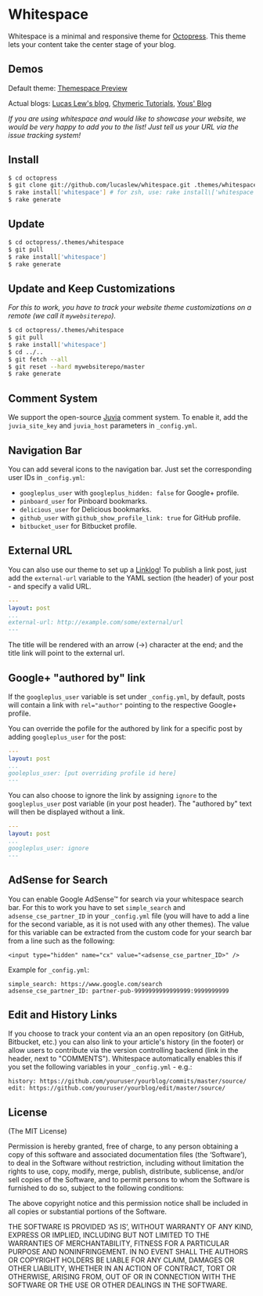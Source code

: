 # Whitespace

Whitespace is a minimal and responsive theme for [Octopress](http://octopress.org). This theme lets your content take the center stage of your blog.

## Demos

Default theme: [Themespace Preview](http://themespace.github.io/whitespace/)

Actual blogs: [Lucas Lew's blog](http://lucaslew.com), [Chymeric Tutorials](http://chymeric.eu), [Yous' Blog](http://yous.be/)

*If you are using whitespace and would like to showcase your website, we would be very happy to add you to the list! Just tell us your URL via the issue tracking system!*

## Install

``` sh
$ cd octopress
$ git clone git://github.com/lucaslew/whitespace.git .themes/whitespace
$ rake install['whitespace'] # for zsh, use: rake install\['whitespace'\]
$ rake generate
```

## Update

``` sh
$ cd octopress/.themes/whitespace
$ git pull
$ rake install['whitespace']
$ rake generate
```

## Update and Keep Customizations

*For this to work, you have to track your website theme customizations on a remote (we call it ```mywebsiterepo```).*

``` sh
$ cd octopress/.themes/whitespace
$ git pull
$ rake install['whitespace']
$ cd ../..
$ git fetch --all
$ git reset --hard mywebsiterepo/master
$ rake generate
```

## Comment System

We support the open-source [Juvia](https://github.com/phusion/juvia) comment system. To enable it, add the `juvia_site_key` and `juvia_host` parameters in `_config.yml`.

## Navigation Bar

You can add several icons to the navigation bar. Just set the corresponding user IDs in `_config.yml`:

- `googleplus_user` with `googleplus_hidden: false` for Google+ profile.
- `pinboard_user` for Pinboard bookmarks.
- `delicious_user` for Delicious bookmarks.
- `github_user` with `github_show_profile_link: true` for GitHub profile.
- `bitbucket_user` for Bitbucket profile.

## External URL

You can also use our theme to set up a [Linklog](http://en.wikipedia.org/wiki/Linklog)! To publish a link post, just add the `external-url` variable to the YAML section (the header) of your post - and specify a valid URL.

``` yaml
---
layout: post
...
external-url: http://example.com/some/external/url
---
```

The title will be rendered with an arrow (&rarr;) character at the end; and the title link will point to the external url.

## Google+ "authored by" link

If the `googleplus_user` variable is set under `_config.yml`, by default, posts will contain a link with `rel="author"` pointing to the respective Google+ profile.

You can override the pofile for the authored by link for a specific post by adding `googleplus_user` for the post:

``` yaml
---
layout: post
...
gooleplus_user: [put overriding profile id here]
---
```

You can also choose to ignore the link by assigning `ignore` to the `googleplus_user` post variable (in your post header). The "authored by" text will then be displayed without a link.

``` yaml
---
layout: post
...
googleplus_user: ignore
---
```

## AdSense for Search

You can enable Google AdSense™ for search via your whitespace search bar.
For this to work you have to set `simple_search` and `adsense_cse_partner_ID` in your `_config.yml` file (you will have to add a line for the second variable, as it is not used with any other themes).
The value for this variable can be extracted from the custom code for your search bar from a line such as the following:

```
<input type="hidden" name="cx" value="<adsense_cse_partner_ID>" />
```

Example for `_config.yml`:

```
simple_search: https://www.google.com/search
adsense_cse_partner_ID: partner-pub-9999999999999999:9999999999
```

## Edit and History Links

If you choose to track your content via an an open repository (on  GitHub, Bitbucket, etc.) you can also link to your article's history (in the footer) or allow users to contribute via the version controlling backend (link in the header, next to "COMMENTS").
Whitespace automatically enables this if you set the following variables in your `_config.yml` - e.g.:

```
history: https://github.com/youruser/yourblog/commits/master/source/
edit: https://github.com/youruser/yourblog/edit/master/source/
```

## License

(The MIT License)

Permission is hereby granted, free of charge, to any person obtaining a copy of this software and associated documentation files (the ‘Software’), to deal in the Software without restriction, including without limitation the rights to use, copy, modify, merge, publish, distribute, sublicense, and/or sell copies of the Software, and to permit persons to whom the Software is furnished to do so, subject to the following conditions:

The above copyright notice and this permission notice shall be included in all copies or substantial portions of the Software.

THE SOFTWARE IS PROVIDED ‘AS IS’, WITHOUT WARRANTY OF ANY KIND, EXPRESS OR IMPLIED, INCLUDING BUT NOT LIMITED TO THE WARRANTIES OF MERCHANTABILITY, FITNESS FOR A PARTICULAR PURPOSE AND NONINFRINGEMENT. IN NO EVENT SHALL THE AUTHORS OR COPYRIGHT HOLDERS BE LIABLE FOR ANY CLAIM, DAMAGES OR OTHER LIABILITY, WHETHER IN AN ACTION OF CONTRACT, TORT OR OTHERWISE, ARISING FROM, OUT OF OR IN CONNECTION WITH THE SOFTWARE OR THE USE OR OTHER DEALINGS IN THE SOFTWARE.
